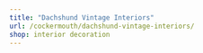 ```yaml
---
title: "Dachshund Vintage Interiors"
url: /cockermouth/dachshund-vintage-interiors/
shop: interior decoration
---
```

